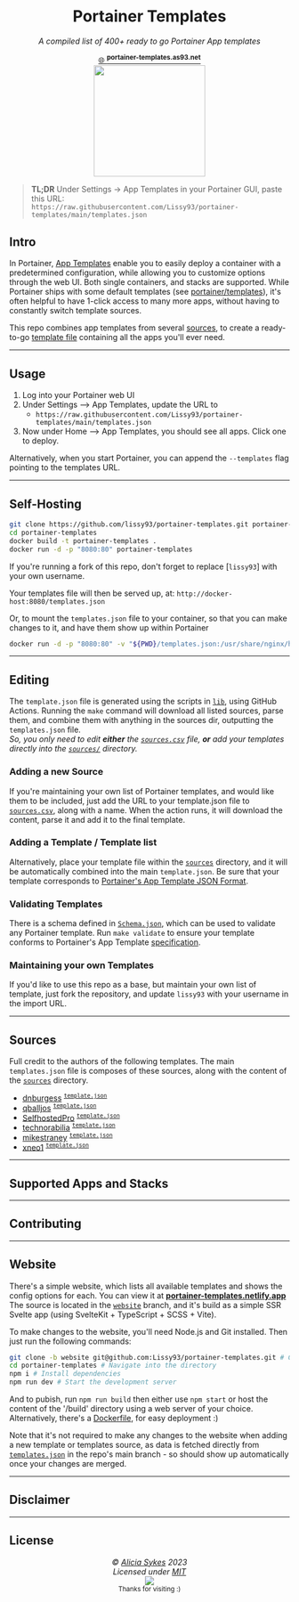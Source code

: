 
<h1 align="center">Portainer Templates</h1>
<p align="center"><i>A compiled list of 400+ ready to go Portainer App templates</i></p>
<p align="center">
  <a href="https://portainer-templates.as93.net">
    🌐 <sup><b>portainer-templates.as93.net</b></sup><br>
    <img width="200" src="https://i.ibb.co/hMymwH0/portainer-templates-small.png" />
  </a>
</p>

> **TL;DR** Under Settings → App Templates in your Portainer GUI, paste this URL:<br>
> `https://raw.githubusercontent.com/Lissy93/portainer-templates/main/templates.json`<br>


## Intro

In Portainer, [App Templates](https://docs.portainer.io/user/docker/templates) enable you to easily deploy a container with a predetermined configuration, while allowing you to customize options through the web UI. Both single containers, and stacks are supported. While Portainer ships with some default templates (see [portainer/templates](https://github.com/portainer/templates)), it's often helpful to have 1-click access to many more apps, without having to constantly switch template sources.

This repo combines app templates from several [sources](#sources), to create a ready-to-go [template file](https://github.com/Lissy93/portainer-templates/blob/main/templates.json) containing all the apps you'll ever need.

---

## Usage

1. Log into your Portainer web UI
2. Under Settings --> App Templates, update the URL to
    - `https://raw.githubusercontent.com/Lissy93/portainer-templates/main/templates.json`
3. Now under Home --> App Templates, you should see all apps. Click one to deploy.

Alternatively, when you start Portainer, you can append the `--templates` flag pointing to the templates URL. 

---

## Self-Hosting

```bash
git clone https://github.com/lissy93/portainer-templates.git portainer-templates
cd portainer-templates
docker build -t portainer-templates .
docker run -d -p "8080:80" portainer-templates
```

If you're running a fork of this repo, don't forget to replace [`lissy93`] with your own username.

Your templates file will then be served up, at: `http://docker-host:8080/templates.json`

Or, to mount the `templates.json` file to your container, so that you can make changes to it, and have them show up within Portainer

```bash
docker run -d -p "8080:80" -v "${PWD}/templates.json:/usr/share/nginx/html/templates.json" portainer-templates
```

---

## Editing

The `template.json` file is generated using the scripts in [`lib`](https://github.com/Lissy93/portainer-templates/tree/main/lib), using GitHub Actions.
Running the `make` command will download all listed sources, parse them, and combine them with anything in the sources dir, outputting the `templates.json` file.<br>
_So, you only need to edit **either** the [`sources.csv`](https://github.com/Lissy93/portainer-templates/blob/main/sources.csv) file, **or** add your templates directly into the [`sources/`](https://github.com/Lissy93/portainer-templates/tree/main/sources) directory._

### Adding a new Source
If you're maintaining your own list of Portainer templates, and would like them to be included, just add the URL to your template.json file to [`sources.csv`](https://github.com/Lissy93/portainer-templates/blob/main/sources.csv), along with a name.
When the action runs, it will download the content, parse it and add it to the final template.

### Adding a Template / Template list
Alternatively, place your template file within the [`sources`](https://github.com/Lissy93/portainer-templates/tree/main/sources) directory, and it will be automatically combined into the main `template.json`. Be sure that your template corresponds to [Portainer's App Template JSON Format](https://docs.portainer.io/advanced/app-templates/format).

### Validating Templates
There is a schema defined in [`Schema.json`](https://github.com/Lissy93/portainer-templates/blob/main/Schema.json), which can be used to validate any Portainer template.
Run `make validate` to ensure your template conforms to Portainer's App Template [specification](https://docs.portainer.io/advanced/app-templates/format).

### Maintaining your own Templates
If you'd like to use this repo as a base, but maintain your own list of template, just fork the repository, and update `lissy93` with your username in the import URL.

---

## Sources

Full credit to the authors of the following templates.
The main `templates.json` file is composes of these sources, along with the content of the [`sources`](https://github.com/Lissy93/portainer-templates/tree/main/sources) directory.

- [dnburgess](https://github.com/dnburgess/self-hosted-template) <sup>[`template.json`](https://raw.githubusercontent.com/dnburgess/self-hosted-template/master/template.json)</sup>
- [qballjos](https://github.com/Qballjos/portainer_templates) <sup>[`template.json`](https://raw.githubusercontent.com/Qballjos/portainer_templates/master/Template/template.json)</sup>
- [SelfhostedPro](https://github.com/SelfhostedPro/selfhosted_templates) <sup>[`template.json`](https://raw.githubusercontent.com/SelfhostedPro/selfhosted_templates/portainer-2.0/Template/template.json)</sup>
- [technorabilia](https://github.com/technorabilia/portainer-templates) <sup>[`template.json`](https://raw.githubusercontent.com/technorabilia/portainer-templates/main/lsio/templates/templates-2.0.json)</sup>
- [mikestraney](https://github.com/mikestraney/portainer-templates) <sup>[`template.json`](https://raw.githubusercontent.com/mikestraney/portainer-templates/master/templates.json)</sup>
- [xneo1](https://github.com/xneo1/portainer_templates) <sup>[`template.json`](https://raw.githubusercontent.com/xneo1/portainer_templates/master/Template/template.json)</sup>

---

## Supported Apps and Stacks

---

## Contributing

---

## Website
There's a simple website, which lists all available templates and shows the config options for each. You can view it at **[portainer-templates.netlify.app](https://portainer-templates.netlify.app/)**<br>
The source is located in the [`website`](https://github.com/Lissy93/portainer-templates/tree/website) branch, and it's build as a simple SSR Svelte app (using SvelteKit + TypeScript + SCSS + Vite).

To make changes to the website, you'll need Node.js and Git installed. Then just run the following commands:
```bash
git clone -b website git@github.com:Lissy93/portainer-templates.git # Clone the website branch
cd portainer-templates # Navigate into the directory
npm i # Install dependencies
npm run dev # Start the development server
```

And to pubish, run `npm run build` then either use `npm start` or host the content of the '/build' directory using a web server of your choice. Alternatively, there's a [Dockerfile](https://github.com/Lissy93/portainer-templates/blob/website/Dockerfile), for easy deployment :)

Note that it's not required to make any changes to the website when adding a new template or templates source, as data is fetched directly from [`templates.json`](https://github.com/Lissy93/portainer-templates/blob/main/templates.json) in the repo's main branch - so should show up automatically once your changes are merged.

---

## Disclaimer

---

## License



<!-- License + Copyright -->
<p  align="center">
  <i>© <a href="https://aliciasykes.com">Alicia Sykes</a> 2023</i><br>
  <i>Licensed under <a href="https://gist.github.com/Lissy93/143d2ee01ccc5c052a17">MIT</a></i><br>
  <a href="https://github.com/lissy93"><img src="https://i.ibb.co/4KtpYxb/octocat-clean-mini.png" /></a><br>
  <sup>Thanks for visiting :)</sup>
</p>

<!-- Dinosaur -->
<!-- 
                        . - ~ ~ ~ - .
      ..     _      .-~               ~-.
     //|     \ `..~                      `.
    || |      }  }              /       \  \
(\   \\ \~^..'                 |         }  \
 \`.-~  o      /       }       |        /    \
 (__          |       /        |       /      `.
  `- - ~ ~ -._|      /_ - ~ ~ ^|      /- _      `.
              |     /          |     /     ~-.     ~- _
              |_____|          |_____|         ~ - . _ _~_-_
-->

